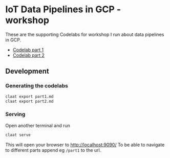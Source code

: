 # IoT Data Pipelines in GCP - workshop

These are the supporting Codelabs for workshop I run about data pipelines in GCP.

- [Codelab part 1](https://jerryjj.github.io/iot-pipeline-codelabs/part1/index.html)
- [Codelab part 2](https://jerryjj.github.io/iot-pipeline-codelabs/part2/index.html)

## Development

### Generating the codelabs

```sh
claat export part1.md
claat export part2.md
```

### Serving

Open another terminal and run

```sh
claat serve
```

This will open your browser to <http://localhost:9090/>
To be able to navigate to different parts append eg `/part1` to the url.
